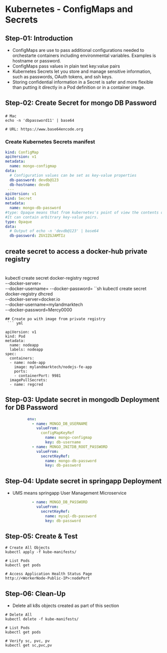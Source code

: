 # Kubernetes - ConfigMaps and Secrets

## Step-01: Introduction
- ConfigMaps are use to pass additional configurations needed to orchestarte containers including environmental variables. Examples is hostname or password.
- ConfigMaps pass values in plain text key:value pairs
- Kubernetes Secrets let you store and manage sensitive information, such as passwords, OAuth tokens, and ssh keys. 
- Storing confidential information in a Secret is safer and more flexible than putting it directly in a Pod definition or in a container image. 

## Step-02: Create Secret for mongo DB Password
### 
```
# Mac
echo -n 'dbpassword11' | base64

# URL: https://www.base64encode.org
```
### Create Kubernetes Secrets manifest
```yml
kind: ConfigMap 
apiVersion: v1 
metadata:
  name: mongo-configmap 
data:
  # Configuration values can be set as key-value properties
  db-password: devdb@123
  db-hostname: devdb
 ---
apiVersion: v1
kind: Secret
metadata:
  name: mongo-db-password
#type: Opaque means that from kubernetes's point of view the contents of this Secret is unstructured.
#It can contain arbitrary key-value pairs. 
type: Opaque
data:
  # Output of echo -n 'devdb@123' | base64
  db-password: ZGV2ZGJAMTIz
```
## create secret to access a docker-hub private  registry
# 
kubectl create secret docker-registry regcred \
--docker-server=<your-registry-server> \
--docker-username=<your-name> --docker-password=<your-pword>
``sh
kubectl create secret docker-registry dhcred \
--docker-server=docker.io \
--docker-username=mylandmarktech \
--docker-password=Mercy0000 
```
## Create po with image from private registry 
 ``` yml
  
apiVersion: v1
kind: Pod
metadata:
  name: nodeapp
  labels: nodeapp
spec:
  containers:
  - name: node-app
    image: mylandmarktech/nodejs-fe-app
    ports:
    - containerPort: 9981
  imagePullSecrets:
  - name: regcred
  ```
## Step-03: Update secret in mongodb Deployment for DB Password
```yml
          env:
            - name: MONGO_DB_USERNAME
              valueFrom: 
                configMapKeyRef 
                  name: mongo-configmap 
                  key: db-username
            - name: MONGO_INITDB_ROOT_PASSWORD
              valueFrom:
                secretKeyRef:
                  name: mongo-db-password
                  key: db-password
```
## Step-04: Update secret in springapp Deployment
- UMS means springapp User Management Microservice
```yml
            - name: MONGO_DB_PASSWORD
              valueFrom:
                secretKeyRef:
                  name: mysql-db-password
                  key: db-password
```

## Step-05: Create & Test
```
# Create All Objects
kubectl apply -f kube-manifests/

# List Pods
kubectl get pods

# Access Application Health Status Page
http://<WorkerNode-Public-IP>:nodePort
```

## Step-06: Clean-Up
- Delete all k8s objects created as part of this section
```
# Delete All
kubectl delete -f kube-manifests/

# List Pods
kubectl get pods

# Verify sc, pvc, pv
kubectl get sc,pvc,pv
```
